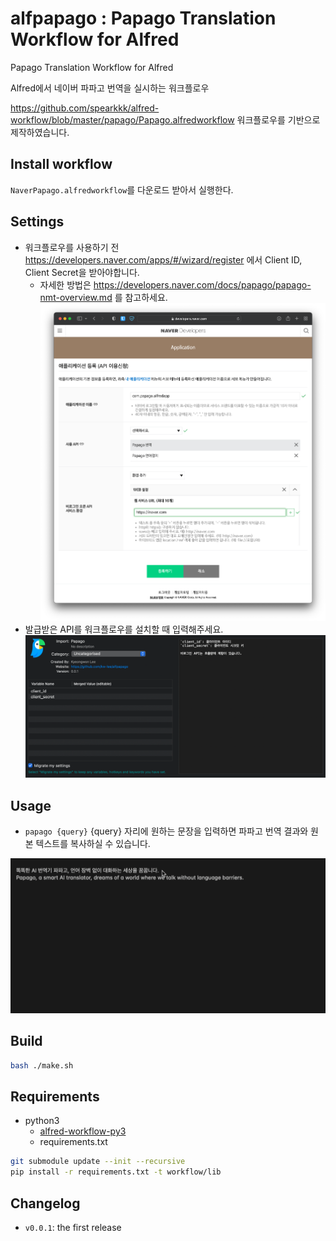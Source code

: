 alfpapago : Papago Translation Workflow for Alfred
==============

Papago Translation Workflow for Alfred

Alfred에서 네이버 파파고 번역을 실시하는 워크플로우

https://github.com/spearkkk/alfred-workflow/blob/master/papago/Papago.alfredworkflow 워크플로우를 기반으로 제작하였습니다.

Install workflow
--------------
 `NaverPapago.alfredworkflow`를 다운로드 받아서 실행한다.

Settings
-------------
* 워크플로우를 사용하기 전 https://developers.naver.com/apps/#/wizard/register 에서 Client ID, Client Secret을 받아야합니다.
  * 자세한 방법은 https://developers.naver.com/docs/papago/papago-nmt-overview.md 를 참고하세요.
  ![등록](register.png)
* 발급받은 API를 워크플로우를 설치할 때 입력해주세요.
  ![워크플로우 등록](register_client.png)

Usage
--------------
* `papago {query}` {query} 자리에 원하는 문장을 입력하면 파파고 번역 결과와 원본 텍스트를 복사하실 수 있습니다.

![papago test](papago_test.gif)

Build
--------------
```bash
bash ./make.sh
```

Requirements
--------------

* python3
  * [alfred-workflow-py3](https://github.com/kw-lee/alfred-workflow-py3.git)
  * requirements.txt

```bash
git submodule update --init --recursive
pip install -r requirements.txt -t workflow/lib
```

Changelog
--------------

- `v0.0.1`: the first release